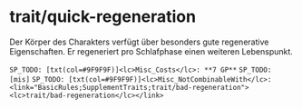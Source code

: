 # trait/quick-regeneration

Der Körper des Charakters verfügt über besonders gute regenerative Eigenschaften. Er regeneriert pro Schlafphase einen weiteren Lebenspunkt.

`SP_TODO: [txt(col=#9F9F9F)]<lc>Misc_Costs</lc>: **7 GP**`
`SP_TODO: [mis]`
`SP_TODO: [txt(col=#9F9F9F)]<lc>Misc_NotCombinableWith</lc>: <link="BasicRules;SupplementTraits;trait/bad-regeneration"><lc>trait/bad-regeneration</lc></link>`